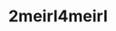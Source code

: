 ---
title: 2meirl4meirl
crosslinks:
- 2meirl42meirl4meirl
- AskReddit
- me_irl
- xkcd
- definitelynotmeirl
- SanctionedSuicide
- wholesomememes
- gatekeeping
- funny
- DeepFriedMemes
- furry_irl
- meirl
- anime_irl
- MadeOfStyrofoam
- 3meirl5meirl
- LateStageCapitalism
- DankMemeArchive
- depression
- dontdeadopeninside
---